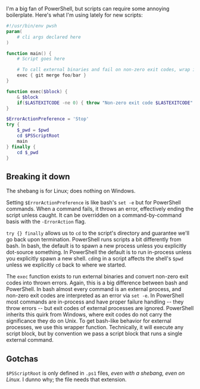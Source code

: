 I'm a big fan of PowerShell, but scripts can require some annoying boilerplate.  Here's what I'm using lately for new scripts:

```powershell
#!/usr/bin/env pwsh
param(
    # cli args declared here
)

function main() {
    # Script goes here

    # To call external binaries and fail on non-zero exit codes, wrap in `exec {}`:
    exec { git merge foo/bar }
}

function exec($block) {
    & $block
    if($LASTEXITCODE -ne 0) { throw "Non-zero exit code $LASTEXITCODE" }
}

$ErrorActionPreference = 'Stop'
try {
    $_pwd = $pwd
    cd $PSScriptRoot
    main
} finally {
    cd $_pwd
}
```

## Breaking it down

The shebang is for Linux; does nothing on Windows.

Setting `$ErrorActionPreference` is like bash's `set -e` but for PowerShell commands.  When a command fails, it throws an error, effectively ending the script unless caught.
It can be overridden on a command-by-command basis with the `-ErrorAction` flag.

`try {} finally` allows us to `cd` to the script's directory and guarantee we'll go back upon termination.  PowerShell runs scripts a bit differently
from bash.  In bash, the default is to spawn a new process unless you explicitly dot-source something.  In PowerShell the default is to run in-process unless you explicitly spawn a new shell.
`cd`ing in a script affects the shell's `$pwd` unless we explicitly `cd` back to where we started.

The `exec` function exists to run external binaries and convert non-zero exit codes into thrown errors.  Again, this is a big difference between bash and PowerShell.  In bash almost every command is an external
process, and non-zero exit codes are interpreted as an error via `set -e`.  In PowerShell most commands are in-process and have proper failure handling -- they throw errors --
but exit codes of external processes are ignored.  PowerShell inherits this quirk from Windows, where exit codes do not carry the significance they do on Unix.
To get bash-like behavior for external processes, we use this wrapper function.  Technically,
it will execute any script block, but by convention we pass a script block that runs a single external command.

## Gotchas

`$PSScriptRoot` is only defined in `.ps1` files, *even with a shebang, even on Linux.*  I dunno why; the file needs that extension.
